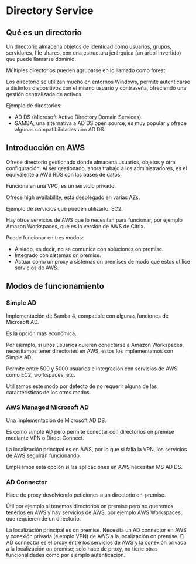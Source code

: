 # Directory Service

## Qué es un directorio

Un directorio almacena objetos de identidad como usuarios, grupos, servidores, file shares, con una estructura jerárquica (un árbol invertido) que puede llamarse dominio.

Múltiples directorios pueden agruparse en lo llamado como forest.

Los directorio se utilizan mucho en entornos Windows, permite autenticarse a distintos dispositivos con el mismo usuario y contraseña, ofreciendo una gestión centralizada de activos.

Ejemplo de directorios:

- AD DS (Microsoft Active Directory Domain Services).
- SAMBA, una alternativa a AD DS open source, es muy popular y ofrece algunas compatibilidades con AD DS.

## Introducción en AWS

Ofrece directorio gestionado donde almacena usuarios, objetos y otra configuración. Al ser gestionado, ahora trabajo a los administradores, es el equivalente a AWS RDS con las bases de datos.

Funciona en una VPC, es un servicio privado.

Ofrece high availability, está desplegado en varias AZs.

Ejemplo de servicios que pueden utilizarlo: EC2.

Hay otros servicios de AWS que lo necesitan para funcionar, por ejemplo Amazon Workspaces, que es la versión de AWS de Citrix.

Puede funcionar en tres modos:

- Aislado, es decir, no se comunica con soluciones on premise.
- Integrado con sistemas on premise.
- Actuar como un proxy a sistemas on premises de modo que estos utilice servicios de AWS.

## Modos de funcionamiento

### Simple AD

Implementación de Samba 4, compatible con algunas funciones de Microsoft AD.

Es la opción más económica.

Por ejemplo, si unos usuarios quieren conectarse a Amazon Workspaces, necesitamos tener directories en AWS, estos los implementamos con Simple AD.

Permite entre 500 y 5000 usuarios e integración con servicios de AWS como EC2, workspaces, etc.

Utilizamos este modo por defecto de no requerir alguna de las características de los otros modos.

### AWS Managed Microsoft AD

Una implementación de Microsoft AD DS.

Es como simple AD pero permite conectar con directorios on premise mediante VPN o Direct Connect.

La localización principal es en AWS, por lo que si falla la VPN, los servicios de AWS seguirán funcionando.

Empleamos esta opción si las aplicaciones en AWS necesitan MS AD DS.

### AD Connector

Hace de proxy devolviendo peticiones a un directorio on-premise.

Útil por ejemplo si tenemos directorios on premise pero no queremos tenerlos en AWS y hay servicios de AWS, por ejemplo AWS Workspaces, que requieren de un directorio.

La localización principal es on premise. Necesita un AD connector en AWS y conexión privada (ejemplo VPN) de AWS a la localización on premise. El AD connector es el proxy entre los servicios de AWS y la conexión privada a la localización on premise; solo hace de proxy, no tiene otras funcionalidades como por ejemplo autenticación.
